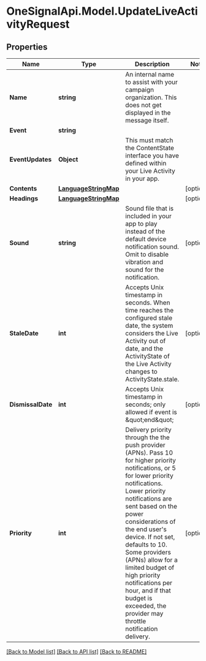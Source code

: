 # OneSignalApi.Model.UpdateLiveActivityRequest

## Properties

Name | Type | Description | Notes
------------ | ------------- | ------------- | -------------
**Name** | **string** | An internal name to assist with your campaign organization. This does not get displayed in the message itself. | 
**Event** | **string** |  | 
**EventUpdates** | **Object** | This must match the ContentState interface you have defined within your Live Activity in your app. | 
**Contents** | [**LanguageStringMap**](LanguageStringMap.md) |  | [optional] 
**Headings** | [**LanguageStringMap**](LanguageStringMap.md) |  | [optional] 
**Sound** | **string** | Sound file that is included in your app to play instead of the default device notification sound. Omit to disable vibration and sound for the notification. | [optional] 
**StaleDate** | **int** | Accepts Unix timestamp in seconds. When time reaches the configured stale date, the system considers the Live Activity out of date, and the ActivityState of the Live Activity changes to ActivityState.stale. | [optional] 
**DismissalDate** | **int** | Accepts Unix timestamp in seconds; only allowed if event is \&quot;end\&quot; | [optional] 
**Priority** | **int** | Delivery priority through the the push provider (APNs). Pass 10 for higher priority notifications, or 5 for lower priority notifications. Lower priority notifications are sent based on the power considerations of the end user&#39;s device. If not set, defaults to 10. Some providers (APNs) allow for a limited budget of high priority notifications per hour, and if that budget is exceeded, the provider may throttle notification delivery. | [optional] 

[[Back to Model list]](../README.md#documentation-for-models) [[Back to API list]](../README.md#documentation-for-api-endpoints) [[Back to README]](../README.md)

